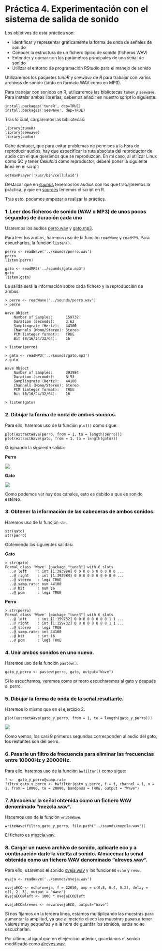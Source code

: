 # Práctica 4. Experimentación con el sistema de salida de sonido

Los objetivos de esta práctica son:

+ Identificar y representar gráficamente la forma de onda de señales de sonido
+ Conocer la estructura de un fichero típico de sonido (ficheros WAV)
+ Entender y operar con los parámetros principales de una señal de sonido
+ Utilizar el entorno de programación RStudio para el manejo de sonido

Utilizaremos los paquetes *tuneR* y *seewave* de *R* para trabajar con varios archivos de sonido (tanto en formato WAV como en MP3).

Para trabajar con sonidos en R, utilizaremos las bibliotecas  `tuneR` y `seewave`. Para instalar ambas librerías, debemos añadir en nuestro script lo siguiente:
~~~
install.packages('tuneR', dep=TRUE)
install.packages('seewave', dep=TRUE)
~~~
Tras lo cual, cargaremos las bibliotecas:
~~~
library(tuneR)
library(seewave)
library(audio)
~~~

Cabe destacar, que para evitar problemas de permisos a la hora de reproducir audios, hay que especificar la ruta absoluta del reproductor de audio con el que queramos que se reproduzcan. En mi caso, al utilizar Linux como SO y tener *Celluloid* como reproductor, deberé poner la siguiente línea en el script:
~~~
setWavPlayer('/usr/bin/celluloid')
~~~

Destacar que en [sounds](https://github.com/sergiovp/PDIH/blob/master/Prácticas/P4/sounds/) tenemos los audios con los que trabajaremos la práctica, y que en [sources](https://github.com/sergiovp/PDIH/blob/master/Pr%C3%A1cticas/P4/sources/practica_sonido.R) tenemos el script en R.

Tras esto, podemos empezar a realizar la práctica.

### 1. Leer dos ficheros de sonido (WAV o MP3) de unos pocos segundos de duración cada uno

Usaremos los audios [perro.wav](https://github.com/sergiovp/PDIH/blob/master/Prácticas/P4/sounds/perro.wav) y [gato.mp3](https://github.com/sergiovp/PDIH/blob/master/Prácticas/P4/sounds/gato.mp3).

Para leer los audios, haremos uso de la función `readWave` y `readMP3`. Para escucharlos, la función `listen()`.
~~~
perro <- readWave('../sounds/perro.wav')
perro
listen(perro)

gato <- readMP3('../sounds/gato.mp3')
gato
listen(gato)
~~~

La salida será la información sobre cada fichero y la reproducción de ambos:
~~~
> perro <- readWave('../sounds/perro.wav')
> perro

Wave Object
	Number of Samples:      159732
	Duration (seconds):     3.62
	Samplingrate (Hertz):   44100
	Channels (Mono/Stereo): Stereo
	PCM (integer format):   TRUE
	Bit (8/16/24/32/64):    16 

> listen(perro)
~~~

~~~
> gato <- readMP3('../sounds/gato.mp3')
> gato

Wave Object
	Number of Samples:      393984
	Duration (seconds):     8.93
	Samplingrate (Hertz):   44100
	Channels (Mono/Stereo): Stereo
	PCM (integer format):   TRUE
	Bit (8/16/24/32/64):    16 

> listen(gato)
~~~

### 2. Dibujar la forma de onda de ambos sonidos.

Para ello, haremos uso de la función `plot()` como sigue:

~~~
plot(extractWave(perro, from = 1, to = length(perro)))
plot(extractWave(gato, from = 1, to = length(gato)))
~~~

Originando la siguiente salida:

**Perro**

![](https://github.com/sergiovp/PDIH/blob/master/Prácticas/P4/images/onda_perro.png)

**Gato**

![](https://github.com/sergiovp/PDIH/blob/master/Prácticas/P4/images/onda_gato.png)

Como podemos ver hay dos canales, esto es debido a que es sonido estéreo.

### 3. Obtener la información de las cabeceras de ambos sonidos.

Haremos uso de la función `str`.
~~~
str(gato)
str(perro)
~~~
Obteniendo las siguientes salidas:

**Gato**
~~~
> str(gato)
Formal class 'Wave' [package "tuneR"] with 6 slots
  ..@ left     : int [1:393984] 0 0 0 0 0 0 0 0 0 0 ...
  ..@ right    : int [1:393984] 0 0 0 0 0 0 0 0 0 0 ...
  ..@ stereo   : logi TRUE
  ..@ samp.rate: num 44100
  ..@ bit      : num 16
  ..@ pcm      : logi TRUE
~~~

**Perro**
~~~
> str(perro)
Formal class 'Wave' [package "tuneR"] with 6 slots
  ..@ left     : int [1:159732] 0 0 0 0 0 0 0 0 1 1 ...
  ..@ right    : int [1:159732] 0 0 0 0 0 0 0 0 1 1 ...
  ..@ stereo   : logi TRUE
  ..@ samp.rate: int 44100
  ..@ bit      : int 16
  ..@ pcm      : logi TRUE
~~~

### 4. Unir ambos sonidos en uno nuevo.

Haremos uso de la función `pastew()`.
~~~
gato_y_perro <- pastew(perro, gato, output="Wave")
~~~
Si lo escuchamos, veremos como primero escucharemos al gato y después al perro.

### 5. Dibujar la forma de onda de la señal resultante.

Haremos lo mismo que en el ejercicio 2.
~~~
plot(extractWave(gato_y_perro, from = 1, to = length(gato_y_perro)))
~~~

![](https://github.com/sergiovp/PDIH/blob/master/Prácticas/P4/images/onda_gato_perro.png)

Como vemos, los casi 9 primeros segundos corresponden al audio del gato, los restantes son del perro.

### 6. Pasarle un filtro de frecuencia para eliminar las frecuencias entre 10000Hz y 20000Hz.
Para ello, haremos uso de la función `bwfilter()` como sigue:
~~~
f <-  gato_y_perro@samp.rate
filtro_gato_y_perro <- bwfilter(gato_y_perro, f = f, channel = 1, n = 1, from = 10000, to = 20000, bandpass = TRUE, output = "Wave")
~~~
### 7. Almacenar la señal obtenida como un fichero WAV denominado “mezcla.wav”.

Hacemos uso de la función `writeWave`.
~~~
writeWave(filtro_gato_y_perro, file.path("../sounds/mezcla.wav"))
~~~

El fichero es [mezcla.wav](https://github.com/sergiovp/PDIH/blob/master/Prácticas/P4/sounds/mezcla.wav).

### 8. Cargar un nuevo archivo de sonido, aplicarle eco y a continuación darle la vuelta al sonido. Almacenar la señal obtenida como un fichero WAV denominado “alreves.wav”.

Para ello, usaremos el sonido [oveja.wav](https://github.com/sergiovp/PDIH/blob/master/Prácticas/P4/sounds/oveja.wav) y las funciones `echo` y `revw`.

~~~
oveja <- readWave('../sounds/oveja.wav')

ovejaECO <- echo(oveja, f = 22050, amp = c(0.8, 0.4, 0.2), delay = c(1, 2, 3), output = "Wave")
ovejaECO@left <- 1000 * ovejaECO@left

ovejaECOalreves <- revw(ovejaECO, output="Wave")
~~~

Si nos fijamos en la tercera línea, estamos multiplicando las muestras para aumentar la amplitud, ya que al meterle el eco las muestras pasan a tener valores muy pequeños y a la hora de guardar los sonidos, estos no se escucharían.

Por último, al igual que en el ejercicio anterior, guardamos el sonido modificado como [alreves.wav](https://github.com/sergiovp/PDIH/blob/master/Prácticas/P4/sounds/alreves.wav).